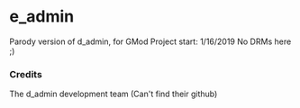 # e_admin

Parody version of d_admin, for GMod
Project start: 1/16/2019
No DRMs here ;)

### Credits

The d_admin development team (Can't find their github)
